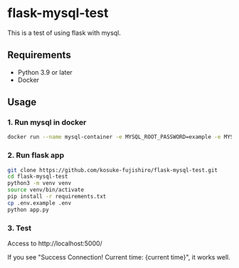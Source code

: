# flask-mysql-test

This is a test of using flask with mysql.

## Requirements

- Python 3.9 or later
- Docker

## Usage

### 1. Run mysql in docker

```bash
docker run --name mysql-container -e MYSQL_ROOT_PASSWORD=example -e MYSQL_DATABASE=testdb -e MYSQL_USER=user -e MYSQL_PASSWORD=password -p 3306:3306 -d mysql:5.7 --default-authentication-plugin=mysql_native_password
```

### 2. Run flask app

```bash
git clone https://github.com/kosuke-fujishiro/flask-mysql-test.git
cd flask-mysql-test
python3 -m venv venv
source venv/bin/activate
pip install -r requirements.txt
cp .env.example .env
python app.py
```

### 3. Test

Access to http://localhost:5000/

If you see "Success Connection! Current time: {current time}", it works well.
